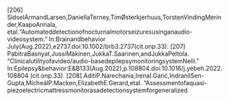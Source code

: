 [206] SidselArmandLarsen,DaniellaTerney,TimØsterkjerhuus,TorstenVindingMerinder,KaapoAnnala,
etal.“Automateddetectionofnocturnalmotorseizuresusinganaudio-videosystem.”
In:Brainandbehavior July(Aug.2022),e2737.doi:10.1002/brb3.2737(cit.onp.33).
[207] PabitraBasnyat,JussiMäkinen,JukkaT.Saarinen,andJukkaPeltola.
“Clinicalutilityofavideo/audio-basedepilepsymonitoringsystemNelli.”
In:Epilepsy&behavior:E&B133(Aug.2022),p.108804.doi:10.1016/j.yebeh.2022.108804
(cit.onp.33).
[208] AditiP.Narechania,IrenaI.Garić,IndranilSen-Gupta,MícheálP.Macken,ElizabethE.Gerard,etal.
“Assessmentofaquasi-piezoelectricmattressmonitorasadetectionsystemforgeneralized
